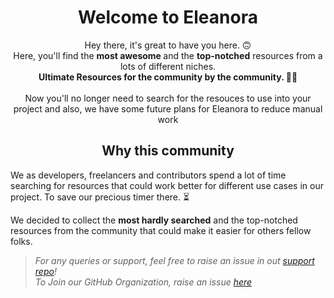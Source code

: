 <h1 align="center">Welcome to Eleanora</h1>
<p align="center">
Hey there, it's great to have you here. 🙃
<br/>
Here, you'll find the <b>most awesome </b>and the <b>top-notched</b> resources from a lots of different niches. 
<br/>
<b>Ultimate Resources for the community by the community. 👨‍💻</b>
<br/>
<br/>
Now you'll no longer need to search for the resouces to use into your project and also, we have some future plans for Eleanora to reduce manual work
</p>

<h2 align="center">Why this community</h2>

We as developers, freelancers and contributors spend a lot of time searching for resources that could work better for different use cases in our project. To save our precious timer there. ⏳

We decided to collect the **most hardly searched** and the top-notched resources from the community that could make it easier for others fellow folks.

<!-- <h2 align="center">Our Pledge</h2>

We here are super inclusive group of people and welcome all type of contributions, share your best creation, that you think will help others. We support the best tools and resources selected by the community by featuring those on our  -->

> _For any queries or support, feel free to raise an issue in out [support repo](https://github.com/EleanoraResources/support)!_<br>
> _To Join our GitHub Organization, raise an issue [here](https://github.com/EleanoraResources/support/issues/new?assignees=&labels=invite+me+to+the+organisation&template=invite.yml&title=Please+invite+me+to+the+GitHub+Community+Organization)_
